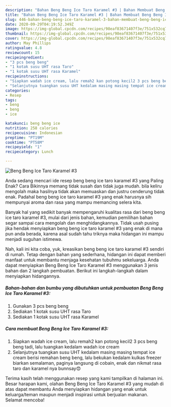 ```yaml
---
description: "Bahan Beng Beng Ice Taro Karamel #3 | Bahan Membuat Beng Beng Ice Taro Karamel #3 Yang Bikin Ngiler"
title: "Bahan Beng Beng Ice Taro Karamel #3 | Bahan Membuat Beng Beng Ice Taro Karamel #3 Yang Bikin Ngiler"
slug: 446-bahan-beng-beng-ice-taro-karamel-3-bahan-membuat-beng-beng-ice-taro-karamel-3-yang-bikin-ngiler
date: 2020-09-29T04:19:52.349Z
image: https://img-global.cpcdn.com/recipes/98eaf83671407f3e/751x532cq70/beng-beng-ice-taro-karamel-3-foto-resep-utama.jpg
thumbnail: https://img-global.cpcdn.com/recipes/98eaf83671407f3e/751x532cq70/beng-beng-ice-taro-karamel-3-foto-resep-utama.jpg
cover: https://img-global.cpcdn.com/recipes/98eaf83671407f3e/751x532cq70/beng-beng-ice-taro-karamel-3-foto-resep-utama.jpg
author: May Phillips
ratingvalue: 4.8
reviewcount: 15
recipeingredient:
- "3 pcs beng beng"
- "1 kotak susu UHT rasa Taro"
- "1 kotak susu UHT rasa Karamel"
recipeinstructions:
- "Siapkan wadah ice cream, lalu remah2 kan potong kecil2 3 pcs beng beng tadi, lalu tuangkan kedalam wadah ice cream"
- "Selanjutnya tuangkan susu UHT kedalam masing masing tempat ice cream berisi remahan beng beng, lalu bekukan kedalam kulkas freezer biarkan semalaman, paginya langsung di cobain, enak dan nikmat rasa taro dan karamel nya bunnsay😍"
categories:
- Resep
tags:
- beng
- beng
- ice

katakunci: beng beng ice 
nutrition: 258 calories
recipecuisine: Indonesian
preptime: "PT19M"
cooktime: "PT58M"
recipeyield: "1"
recipecategory: Lunch

---
```



![Beng Beng Ice Taro Karamel #3](https://img-global.cpcdn.com/recipes/98eaf83671407f3e/751x532cq70/beng-beng-ice-taro-karamel-3-foto-resep-utama.jpg)

Anda sedang mencari ide resep beng beng ice taro karamel #3 yang Paling Enak? Cara Bikinnya memang tidak susah dan tidak juga mudah. bila keliru mengolah maka hasilnya tidak akan memuaskan dan justru cenderung tidak enak. Padahal beng beng ice taro karamel #3 yang enak harusnya sih mempunyai aroma dan rasa yang mampu memancing selera kita.



Banyak hal yang sedikit banyak mempengaruhi kualitas rasa dari beng beng ice taro karamel #3, mulai dari jenis bahan, kemudian pemilihan bahan segar sampai cara mengolah dan menghidangkannya. Tidak usah pusing jika hendak menyiapkan beng beng ice taro karamel #3 yang enak di mana pun anda berada, karena asal sudah tahu triknya maka hidangan ini mampu menjadi suguhan istimewa.


Nah, kali ini kita coba, yuk, kreasikan beng beng ice taro karamel #3 sendiri di rumah. Tetap dengan bahan yang sederhana, hidangan ini dapat memberi manfaat untuk membantu menjaga kesehatan tubuhmu sekeluarga. Anda dapat menyiapkan Beng Beng Ice Taro Karamel #3 menggunakan 3 jenis bahan dan 2 langkah pembuatan. Berikut ini langkah-langkah dalam menyiapkan hidangannya.

<!--inarticleads1-->

##### Bahan-bahan dan bumbu yang dibutuhkan untuk pembuatan Beng Beng Ice Taro Karamel #3:

1. Gunakan 3 pcs beng beng
1. Sediakan 1 kotak susu UHT rasa Taro
1. Sediakan 1 kotak susu UHT rasa Karamel




<!--inarticleads2-->

##### Cara membuat Beng Beng Ice Taro Karamel #3:

1. Siapkan wadah ice cream, lalu remah2 kan potong kecil2 3 pcs beng beng tadi, lalu tuangkan kedalam wadah ice cream
1. Selanjutnya tuangkan susu UHT kedalam masing masing tempat ice cream berisi remahan beng beng, lalu bekukan kedalam kulkas freezer biarkan semalaman, paginya langsung di cobain, enak dan nikmat rasa taro dan karamel nya bunnsay😍




Terima kasih telah menggunakan resep yang kami tampilkan di halaman ini. Besar harapan kami, olahan Beng Beng Ice Taro Karamel #3 yang mudah di atas dapat membantu Anda menyiapkan hidangan yang enak untuk keluarga/teman maupun menjadi inspirasi untuk berjualan makanan. Selamat mencoba!
